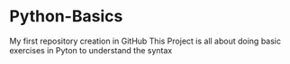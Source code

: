 # Python-Basics
My first repository creation in GitHub
This Project is all about doing basic exercises in Pyton to understand the syntax
